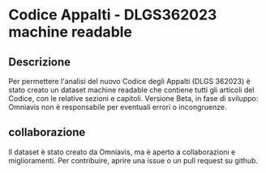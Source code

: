 # Codice Appalti - DLGS362023 machine readable


## Descrizione
Per permettere l'analisi del nuovo Codice degli Appalti (DLGS 362023) è stato creato un dataset machine readable che contiene tutti gli articoli del Codice, con le relative sezioni e capitoli.
Versione Beta, in fase di sviluppo: Omniavis non è responsabile per eventuali errori o incongruenze.

## collaborazione
Il dataset è stato creato da Omniavis, ma è aperto a collaborazioni e miglioramenti. Per contribuire, aprire una issue o un pull request su github.
